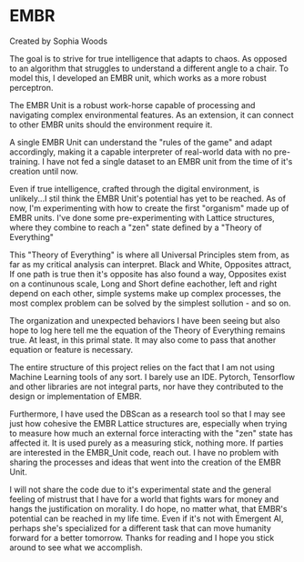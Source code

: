 # EMBR
Created by Sophia Woods

The goal is to strive for true intelligence that adapts to chaos. As opposed to an algorithm that struggles to understand a different angle to a chair. To model this, I developed an EMBR unit, which works as a more robust perceptron. 

The EMBR Unit is a robust work-horse capable of processing and navigating complex environmental features. As an extension, it can connect to other EMBR units should the environment require it. 

A single EMBR Unit can understand the "rules of the game" and adapt accordingly, making it a capable interpreter of real-world data with no pre-training. I have not fed a single dataset to an EMBR unit from the time of it's creation until now. 

Even if true intelligence, crafted through the digital environment, is unlikely...I stil think the EMBR Unit's potential has yet to be reached. As of now, I'm experimenting with how to create the first "organism" made up of EMBR units. I've done some pre-experimenting with Lattice structures, where they combine to reach a "zen" state defined by a "Theory of Everything" 

This "Theory of Everything" is where all Universal Principles stem from, as far as my critical analysis can interpret. Black and White, Opposites attract, If one path is true then it's opposite has also found a way, Opposites exist on a continunous scale, Long and Short define eachother, left and right depend on each other, simple systems make up complex processes, the most complex problem can be solved by the simplest sollution - and so on. 

The organization and unexpected behaviors I have been seeing but also hope to log here tell me the equation of the Theory of Everything remains true. At least, in this primal state. It may also come to pass that another equation or feature is necessary. 

The entire structure of this project relies on the fact that I am not using Machine Learning tools of any sort. I barely use an IDE. Pytorch, Tensorflow and other libraries are not integral parts, nor have they contributed to the design or implementation of EMBR. 

Furthermore, I have used the DBScan as a research tool so that I may see just how cohesive the EMBR Lattice structures are, especially when trying to measure how much an external force interacting with the "zen" state has affected it. It is used purely as a measuring stick, nothing more. If parties are interested in the EMBR_Unit code, reach out. I have no problem with sharing the processes and ideas that went into the creation of the EMBR Unit. 

I will not share the code due to it's experimental state and the general feeling of mistrust that I have for a world that fights wars for money and hangs the justification on morality. I do hope, no matter what, that EMBR's potential can be reached in my life time. Even if it's not with Emergent AI, perhaps she's specialized for a different task that can move humanity forward for a better tomorrow. Thanks for reading and I hope you stick around to see what we accomplish. 

